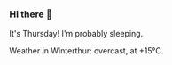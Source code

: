 ### Hi there :wave:

It's Thursday! I'm probably sleeping.

Weather in Winterthur: overcast, at +15°C.
